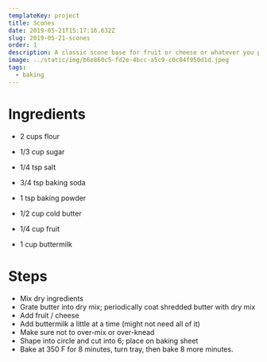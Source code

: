```yaml
---
templateKey: project
title: Scones
date: 2019-05-21T15:17:16.632Z
slug: 2019-05-21-scones
order: 1
description: A classic scone base for fruit or cheese or whatever you please.
image: ../static/img/b6e860c5-fd2e-4bcc-a5c9-c0c84f950d1d.jpeg
tags:
  - baking
---
```


# Ingredients

- 2 cups flour
- 1/3 cup sugar
- 1/4 tsp salt
- 3/4 tsp baking soda
- 1 tsp baking powder

- 1/2 cup cold butter
- 1/4 cup fruit
- 1 cup buttermilk

# Steps

- Mix dry ingredients
- Grate butter into dry mix; periodically coat shredded butter with dry mix
- Add fruit / cheese
- Add buttermilk a little at a time (might not need all of it)
- Make sure not to over-mix or over-knead
- Shape into circle and cut into 6; place on baking sheet
- Bake at 350 F for 8 minutes, turn tray, then bake 8 more minutes.
